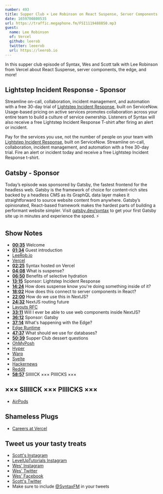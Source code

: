 ```yaml
---
number: 493
title: Supper Club × Lee Robinson on React Suspense, Server Components
date: 1659700800535
url: https://traffic.megaphone.fm/FSI1119488850.mp3
guest:
  name: Lee Robinson
  of: Vercel
  github: leerob
  twitter: leeerob
  url: https://leerob.io
---
```


In this supper club episode of Syntax, Wes and Scott talk with Lee Robinson from Vercel about React Suspense, server components, the edge, and more!

## Lightstep Incident Response - Sponsor

Streamline on-call, collaboration, incident management, and automation with a free 30-day trial of [Lightstep Incident Response](http://lightstep.com/syntax), built on ServiceNow. Usage-based pricing on active services promotes collaboration across your entire team to build a culture of service ownership. Listeners of Syntax will also receive a free Lightstep Incident Response T-shirt after firing an alert or incident.

Pay for the services you use, not the number of people on your team with [Lightstep Incident Response](http://lightstep.com/syntax), built on ServiceNow. Streamline on-call, collaboration, incident management, and automation with a free 30-day trial. Fire an alert or incident today and receive a free Lightstep Incident Response t-shirt.

## Gatsby - Sponsor

Today’s episode was sponsored by Gatsby, the fastest frontend for the headless web. Gatsby is the framework of choice for content-rich sites backed by a headless CMS as its GraphQL data layer makes it straightforward to source website content from anywhere. Gatsby’s opinionated, React-based framework makes the hardest parts of building a performant website simpler. Visit [gatsby.dev/syntax](https://gatsby.dev/syntaxfm) to get your first Gatsby site up in minutes and experience the speed. ⚡️

## Show Notes

- **[00:35](#t=00:35)** Welcome
- **[01:34](#t=01:34)** Guest introduction
- [LeeRob.io](https://leerob.io)
- [Vercel](https://vercel.com)
- **[02:25](#t=02:25)** Syntax hosted on Vercel
- **[04:08](#t=04:08)** What is suspense?
- **[06:50](#t=06:50)** Benefits of selective hydration
- **[13:15](#t=13:15)** Sponsor: Lightstep Incident Response
- **[14:24](#t=14:24)** How does suspense know you're doing something inside of it?
- **[18:02](#t=18:02)** How does this connect to server components in React?
- **[22:00](#t=22:00)** How do we use this in NextJS?
- **[24:32](#t=24:32)** NextJS routing future
- [Layouts RFC](https://nextjs.org/blog/layouts-rfc)
- **[33:11](#t=33:11)** Will I ever be able to use web components inside NextJS?
- **[36:12](#t=36:12)** Sponsor: Gatsby
- **[37:14](#t=37:14)** What's happening with the Edge?
- [Edge Runtime](https://edge-runtime.vercel.app)
- **[47:37](#t=47:37)** What should we use for databases?
- **[50:39](#t=50:39)** Supper Club dessert questions
- [OhMyPosh](https://ohmyposh.dev)
- [Hyper](https://hyper.is)
- [Warp](https://www.warp.dev)
- [Svelte](https://svelte.dev)
- [Hackernews](https://news.ycombinator.com)
- [Reddit](https://www.reddit.com)
- **[58:57](#t=58:57)** SIIIIICK ××× PIIIICKS ×××

## ××× SIIIIICK ××× PIIIICKS ×××

- [AirPods](https://www.apple.com/airpods/)

## Shameless Plugs

- [Careers at Vercel](https://vercel.com/careers)

## Tweet us your tasty treats

- [Scott's Instagram](https://www.instagram.com/stolinski/)
- [LevelUpTutorials Instagram](https://www.instagram.com/LevelUpTutorials/)
- [Wes' Instagram](https://www.instagram.com/wesbos/)
- [Wes' Twitter](https://twitter.com/wesbos)
- [Wes' Facebook](https://www.facebook.com/wesbos.developer)
- [Scott's Twitter](https://twitter.com/stolinski)
- Make sure to include [@SyntaxFM](https://twitter.com/SyntaxFM) in your tweets
